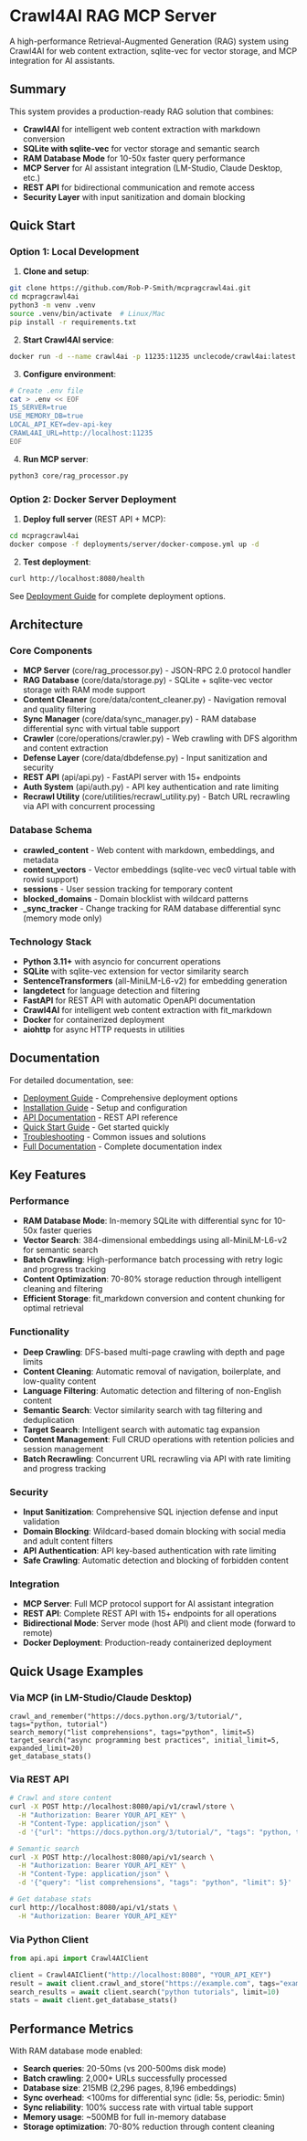 # Crawl4AI RAG MCP Server

A high-performance Retrieval-Augmented Generation (RAG) system using Crawl4AI for web content extraction, sqlite-vec for vector storage, and MCP integration for AI assistants.

## Summary

This system provides a production-ready RAG solution that combines:
- **Crawl4AI** for intelligent web content extraction with markdown conversion
- **SQLite with sqlite-vec** for vector storage and semantic search
- **RAM Database Mode** for 10-50x faster query performance
- **MCP Server** for AI assistant integration (LM-Studio, Claude Desktop, etc.)
- **REST API** for bidirectional communication and remote access
- **Security Layer** with input sanitization and domain blocking

## Quick Start

### Option 1: Local Development

1. **Clone and setup**:
```bash
git clone https://github.com/Rob-P-Smith/mcpragcrawl4ai.git
cd mcpragcrawl4ai
python3 -m venv .venv
source .venv/bin/activate  # Linux/Mac
pip install -r requirements.txt
```

2. **Start Crawl4AI service**:
```bash
docker run -d --name crawl4ai -p 11235:11235 unclecode/crawl4ai:latest
```

3. **Configure environment**:
```bash
# Create .env file
cat > .env << EOF
IS_SERVER=true
USE_MEMORY_DB=true
LOCAL_API_KEY=dev-api-key
CRAWL4AI_URL=http://localhost:11235
EOF
```

4. **Run MCP server**:
```bash
python3 core/rag_processor.py
```

### Option 2: Docker Server Deployment

1. **Deploy full server** (REST API + MCP):
```bash
cd mcpragcrawl4ai
docker compose -f deployments/server/docker-compose.yml up -d
```

2. **Test deployment**:
```bash
curl http://localhost:8080/health
```

See [Deployment Guide](docs/deployments.md) for complete deployment options.

## Architecture

### Core Components
- **MCP Server** (core/rag_processor.py) - JSON-RPC 2.0 protocol handler
- **RAG Database** (core/data/storage.py) - SQLite + sqlite-vec vector storage with RAM mode support
- **Content Cleaner** (core/data/content_cleaner.py) - Navigation removal and quality filtering
- **Sync Manager** (core/data/sync_manager.py) - RAM database differential sync with virtual table support
- **Crawler** (core/operations/crawler.py) - Web crawling with DFS algorithm and content extraction
- **Defense Layer** (core/data/dbdefense.py) - Input sanitization and security
- **REST API** (api/api.py) - FastAPI server with 15+ endpoints
- **Auth System** (api/auth.py) - API key authentication and rate limiting
- **Recrawl Utility** (core/utilities/recrawl_utility.py) - Batch URL recrawling via API with concurrent processing

### Database Schema
- **crawled_content** - Web content with markdown, embeddings, and metadata
- **content_vectors** - Vector embeddings (sqlite-vec vec0 virtual table with rowid support)
- **sessions** - User session tracking for temporary content
- **blocked_domains** - Domain blocklist with wildcard patterns
- **_sync_tracker** - Change tracking for RAM database differential sync (memory mode only)

### Technology Stack
- **Python 3.11+** with asyncio for concurrent operations
- **SQLite** with sqlite-vec extension for vector similarity search
- **SentenceTransformers** (all-MiniLM-L6-v2) for embedding generation
- **langdetect** for language detection and filtering
- **FastAPI** for REST API with automatic OpenAPI documentation
- **Crawl4AI** for intelligent web content extraction with fit_markdown
- **Docker** for containerized deployment
- **aiohttp** for async HTTP requests in utilities

## Documentation

For detailed documentation, see:
- [Deployment Guide](docs/deployments.md) - Comprehensive deployment options
- [Installation Guide](docs/README.md) - Setup and configuration
- [API Documentation](docs/API_README.md) - REST API reference
- [Quick Start Guide](docs/guides/quick-start.md) - Get started quickly
- [Troubleshooting](docs/guides/troubleshooting.md) - Common issues and solutions
- [Full Documentation](docs/index.md) - Complete documentation index

## Key Features

### Performance
- **RAM Database Mode**: In-memory SQLite with differential sync for 10-50x faster queries
- **Vector Search**: 384-dimensional embeddings using all-MiniLM-L6-v2 for semantic search
- **Batch Crawling**: High-performance batch processing with retry logic and progress tracking
- **Content Optimization**: 70-80% storage reduction through intelligent cleaning and filtering
- **Efficient Storage**: fit_markdown conversion and content chunking for optimal retrieval

### Functionality
- **Deep Crawling**: DFS-based multi-page crawling with depth and page limits
- **Content Cleaning**: Automatic removal of navigation, boilerplate, and low-quality content
- **Language Filtering**: Automatic detection and filtering of non-English content
- **Semantic Search**: Vector similarity search with tag filtering and deduplication
- **Target Search**: Intelligent search with automatic tag expansion
- **Content Management**: Full CRUD operations with retention policies and session management
- **Batch Recrawling**: Concurrent URL recrawling via API with rate limiting and progress tracking

### Security
- **Input Sanitization**: Comprehensive SQL injection defense and input validation
- **Domain Blocking**: Wildcard-based domain blocking with social media and adult content filters
- **API Authentication**: API key-based authentication with rate limiting
- **Safe Crawling**: Automatic detection and blocking of forbidden content

### Integration
- **MCP Server**: Full MCP protocol support for AI assistant integration
- **REST API**: Complete REST API with 15+ endpoints for all operations
- **Bidirectional Mode**: Server mode (host API) and client mode (forward to remote)
- **Docker Deployment**: Production-ready containerized deployment

## Quick Usage Examples

### Via MCP (in LM-Studio/Claude Desktop)
```
crawl_and_remember("https://docs.python.org/3/tutorial/", tags="python, tutorial")
search_memory("list comprehensions", tags="python", limit=5)
target_search("async programming best practices", initial_limit=5, expanded_limit=20)
get_database_stats()
```

### Via REST API
```bash
# Crawl and store content
curl -X POST http://localhost:8080/api/v1/crawl/store \
  -H "Authorization: Bearer YOUR_API_KEY" \
  -H "Content-Type: application/json" \
  -d '{"url": "https://docs.python.org/3/tutorial/", "tags": "python, tutorial"}'

# Semantic search
curl -X POST http://localhost:8080/api/v1/search \
  -H "Authorization: Bearer YOUR_API_KEY" \
  -H "Content-Type: application/json" \
  -d '{"query": "list comprehensions", "tags": "python", "limit": 5}'

# Get database stats
curl http://localhost:8080/api/v1/stats \
  -H "Authorization: Bearer YOUR_API_KEY"
```

### Via Python Client
```python
from api.api import Crawl4AIClient

client = Crawl4AIClient("http://localhost:8080", "YOUR_API_KEY")
result = await client.crawl_and_store("https://example.com", tags="example")
search_results = await client.search("python tutorials", limit=10)
stats = await client.get_database_stats()
```

## Performance Metrics

With RAM database mode enabled:
- **Search queries**: 20-50ms (vs 200-500ms disk mode)
- **Batch crawling**: 2,000+ URLs successfully processed
- **Database size**: 215MB (2,296 pages, 8,196 embeddings)
- **Sync overhead**: <100ms for differential sync (idle: 5s, periodic: 5min)
- **Sync reliability**: 100% success rate with virtual table support
- **Memory usage**: ~500MB for full in-memory database
- **Storage optimization**: 70-80% reduction through content cleaning
